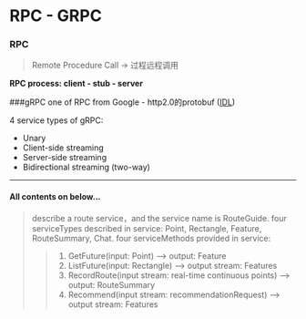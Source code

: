 # RPC - GRPC

### RPC

>Remote Procedure Call  -> 过程远程调用

**RPC process: client - stub - server**

###gRPC one of RPC from Google - http2.0的protobuf ([IDL](https://en.wikipedia.org/wiki/IDL_(programming_language)))

4 service types of gRPC:
- Unary
- Client-side streaming
- Server-side streaming
- Bidirectional streaming (two-way)

---

#### All contents on below...
>describe a route service，and the service name is RouteGuide.
four serviceTypes described in service: Point, Rectangle, Feature, RouteSummary, Chat.
four serviceMethods provided in service:
>>1. GetFuture(input: Point) --> output: Feature
>>2. ListFuture(input: Rectangle) --> output stream: Features
>>3. RecordRoute(input stream: real-time continuous points) --> output: RouteSummary
>>4. Recommend(input stream: recommendationRequest) --> output stream: Features



